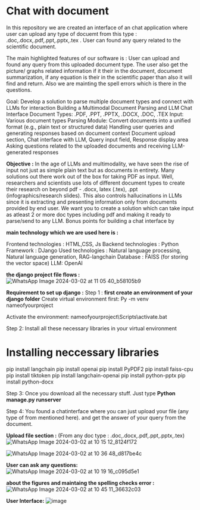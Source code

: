 # Chat with document
In this repository we are created an interface of an chat application where user can upload any type of docuemt from this type : .doc,.docx,.pdf,.ppt,.pptx,.tex .
User can found any query related to the scientific document.

The main highlighted features of our software is : User can upload and found any query from this uploaded document type. 
The user also get the picture/ graphs related information if it their in the document, document summarization, if any equation is their in the scientific paper than also it will find and return. Also we are mainting the spell errors which is there in the questions.

Goal: Develop a solution to parse multiple document types and connect with LLMs for interaction
Building a Multimodal Document Parsing and LLM Chat Interface
Document Types: .PDF, .PPT, .PPTX, .DOCX, .DOC, .TEX
Input: Various document types 
Parsing Module: Convert documents into a unified format (e.g., plain text or structured data)
Handling user queries and generating responses based on document context
Document upload section, Chat interface with LLM, Query input field, Response display area
Asking questions related to the uploaded documents and receiving LLM-generated responses

**Objective :**
In the age of LLMs and multimodality, we have seen the rise of input not just as simple plain text 
but as documents in entirety. Many solutions out there work out of the box for taking PDF as 
input. Well, researchers and scientists use lots of different document types to create their research 
on beyond pdf - .docx, latex (.tex), .ppt (infographics/research slides). This also controls 
hallucinations in LLMs since it is extracting and presenting information only from documents 
provided by end user.
We want you to create a solution which can take input as atleast 2 or more doc types including 
pdf and making it ready to parse/send to any LLM. Bonus points for building a chat interface by

**main technology which we are used here is :**

Frontend technologies : HTML,CSS, Js
Backend technologies : Python
Framework : DJango
Used technologies : Natural language processing, Natural language generation, RAG-langchain
Database : FAISS (for storing the vector space) 
LLM: OpenAI

**the django project file flows :**
![WhatsApp Image 2024-03-02 at 11 05 40_b58105b9](https://github.com/Rushali2012/minedhackathon2024/assets/131957409/2e583c62-5555-4b93-92d8-57b93df6cc24)

**Requirement to set up django :**
Step 1 :
**first create an environment of your django folder**
Create virtual environment first:
Py -m venv nameofyourproject

Activate the environment:
nameofyourproject\Scripts\activate.bat

Step 2:
Install all these necessary libraries in your virtual environment 
# Installing neccessary libraries
pip install langchain
pip install openai
pip install PyPDF2
pip install faiss-cpu
pip install tiktoken
pip install langchain-openai
pip install python-pptx
pip install python-docx

Step 3:
Once you download all the necessary stuff. 
Just type **Python manage.py runserver**

Step 4:
You found a chatinterface where you can just upload your file (any type of from mentioned here). and get the answer of your query from the document.

**Upload file section :**
(From any doc type :  .doc,.docx,.pdf,.ppt,.pptx,.tex)
![WhatsApp Image 2024-03-02 at 10 15 12_8124f172](https://github.com/Rushali2012/minedhackathon2024/assets/131957409/ece92d03-c291-4be8-b8db-44310e2e8eb3)

![WhatsApp Image 2024-03-02 at 10 36 48_d817be4c](https://github.com/Rushali2012/minedhackathon2024/assets/131957409/e3cecee9-877d-453e-b784-c74f4869bb74)

**User can ask any questions:**
![WhatsApp Image 2024-03-02 at 10 19 16_c095d5e1](https://github.com/Rushali2012/minedhackathon2024/assets/131957409/cddaa326-b83c-4c5d-9544-8d1235072daa)

**about the figures and maintaing the spelling checks error :**
![WhatsApp Image 2024-03-02 at 10 45 11_36632c03](https://github.com/Rushali2012/minedhackathon2024/assets/131957409/5ef887a5-578a-486f-bfdc-abaa4d1ea872)

**User Interface:**
![image](https://github.com/Rushali2012/minedhackathon2024/assets/131957409/394f9829-896b-4ac1-abe7-607bba516f88)

